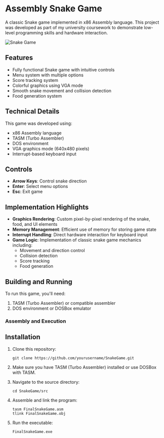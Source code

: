 # Assembly Snake Game

A classic Snake game implemented in x86 Assembly language. This project was developed as part of my university coursework to demonstrate low-level programming skills and hardware interaction.

![Snake Game](assets/screenshots/placeholder.png)

## Features

- Fully functional Snake game with intuitive controls
- Menu system with multiple options
- Score tracking system
- Colorful graphics using VGA mode
- Smooth snake movement and collision detection
- Food generation system

## Technical Details

This game was developed using:
- x86 Assembly language
- TASM (Turbo Assembler)
- DOS environment
- VGA graphics mode (640x480 pixels)
- Interrupt-based keyboard input

## Controls

- **Arrow Keys**: Control snake direction
- **Enter**: Select menu options
- **Esc**: Exit game

## Implementation Highlights

- **Graphics Rendering**: Custom pixel-by-pixel rendering of the snake, food, and UI elements
- **Memory Management**: Efficient use of memory for storing game state
- **Interrupt Handling**: Direct hardware interaction for keyboard input
- **Game Logic**: Implementation of classic snake game mechanics including:
  - Movement and direction control
  - Collision detection
  - Score tracking
  - Food generation

## Building and Running

To run this game, you'll need:
1. TASM (Turbo Assembler) or compatible assembler
2. DOS environment or DOSBox emulator

### Assembly and Execution

## Installation

1. Clone this repository:
   ```
   git clone https://github.com/yourusername/SnakeGame.git
   ```

2. Make sure you have TASM (Turbo Assembler) installed or use DOSBox with TASM.

3. Navigate to the source directory:
   ```
   cd SnakeGame/src
   ```

4. Assemble and link the program:
   ```
   tasm FinalSnakeGame.asm
   tlink FinalSnakeGame.obj
   ```

5. Run the executable:
   ```
   FinalSnakeGame.exe
   ```
